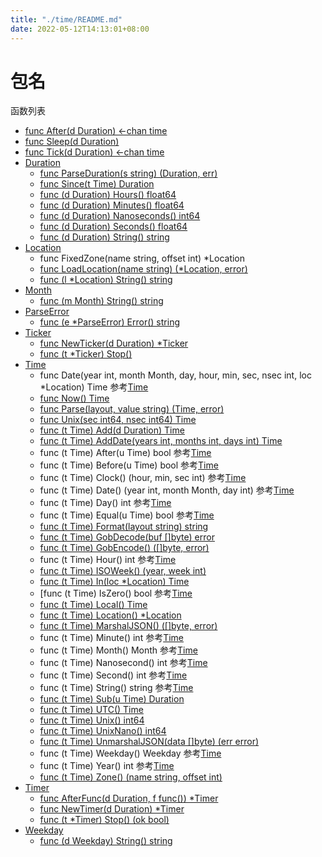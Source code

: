 ```yaml
---
title: "./time/README.md"
date: 2022-05-12T14:13:01+08:00
---
```

# 包名

函数列表

- [func After(d Duration) <-chan time](After.md)
- [func Sleep(d Duration)](Sleep.md)
- [func Tick(d Duration) <-chan time](Tick.md)
- [Duration](Duration.md)
	- [func ParseDuration(s string) (Duration, err)](ParseDuration.md)
	- [func Since(t Time) Duration](Since.md)
	- [func (d Duration) Hours() float64](Hours.md)
	- [func (d Duration) Minutes() float64](Minutes.md)
	- [func (d Duration) Nanoseconds() int64](Nanoseconds.md)
	- [func (d Duration) Seconds() float64](Seconds.md)
	- [func (d Duration) String() string](String.md)
- [Location](Location.md)
	- func FixedZone(name string, offset int) *Location
	- [func LoadLocation(name string) (*Location, error)](LoadLocation.md)
	- [func (l *Location) String() string](String.md)
- [Month](Month.md)
	- [func (m Month) String() string](String.md)
- [ParseError](ParseError.md)
	- [func (e *ParseError) Error() string](Error.md)
- [Ticker](Ticker.md)
	- [func NewTicker(d Duration) *Ticker](NewTicker.md)
	- [func (t *Ticker) Stop()](Stop.md)
- [Time](Time.md)
	- func Date(year int, month Month, day, hour, min, sec, nsec int, loc *Location) Time  参考[Time](Time.md)
	- [func Now() Time](Now.md)
	- [func Parse(layout, value string) (Time, error)](Parse.md)
	- [func Unix(sec int64, nsec int64) Time](Unix.md)
	- [func (t Time) Add(d Duration) Time](Add.md)
	- [func (t Time) AddDate(years int, months int, days int) Time](AddDate.md)
	- func (t Time) After(u Time) bool 参考[Time](Time.md)
	- func (t Time) Before(u Time) bool 参考[Time](Time.md)
	- func (t Time) Clock() (hour, min, sec int) 参考[Time](Time.md)
	- func (t Time) Date() (year int, month Month, day int) 参考[Time](Time.md)
	- func (t Time) Day() int 参考[Time](Time.md)
	- func (t Time) Equal(u Time) bool 参考[Time](Time.md)
	- [func (t Time) Format(layout string) string](Format.md)
	- [func (t Time) GobDecode(buf []byte) error](GobDecode.md)
	- [func (t Time) GobEncode() ([]byte, error)](GobEncode.md)
	- func (t Time) Hour() int	参考[Time](Time.md)
	- [func (t Time) ISOWeek() (year, week int)](ISOWeek.md)
	- [func (t Time) In(loc *Location) Time](In.md)
	- [func (t Time) IsZero() bool 参考[Time](Time.md)
	- [func (t Time) Local() Time](Local.md)
	- [func (t Time) Location() *Location](Location.md)
	- [func (t Time) MarshalJSON() ([]byte, error)](MarshalJSON.md)
	- func (t Time) Minute() int 参考[Time](Time.md)
	- func (t Time) Month() Month 参考[Time](Time.md)
	- func (t Time) Nanosecond() int 参考[Time](Time.md)
	- func (t Time) Second() int 参考[Time](Time.md)
	- func (t Time) String() string 参考[Time](Time.md)
	- [func (t Time) Sub(u Time) Duration](Sub.md)
	- [func (t Time) UTC() Time](UTC.md)
	- [func (t Time) Unix() int64](Unix.md)
	- [func (t Time) UnixNano() int64](UnixNano.md)
	- [func (t Time) UnmarshalJSON(data []byte) (err error)](UnmarshalJSON.md)
	- func (t Time) Weekday() Weekday 参考[Time](Time.md)
	- func (t Time) Year() int 参考[Time](Time.md)
	- [func (t Time) Zone() (name string, offset int)](Zone.md)
- [Timer](Timer.md)
	- [func AfterFunc(d Duration, f func()) *Timer](AfterFunc.md)
	- [func NewTimer(d Duration) *Timer](NewTimer.md)
	- [func (t *Timer) Stop() (ok bool)](Stop.md)
- [Weekday](Weekday.md)
	- [func (d Weekday) String() string](String.md)
